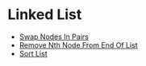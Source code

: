 <h1 id="LL">Linked List</h1>

* [Swap Nodes In Pairs](https://github.com/anandhu720/Leetcode-Solutions/blob/main/swap-nodes-in-pairs)
* [Remove Nth Node From End Of List](https://github.com/anandhu720/Leetcode-Solutions/blob/main/remove-nth-node-from-end-of-list)
* [Sort List](https://github.com/anandhu720/Leetcode-Solutions/blob/main/148-sort-list)
